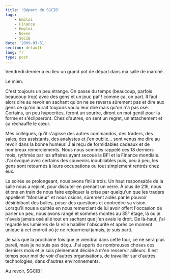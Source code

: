 ```yaml
---
title: 'Départ de SGCIB'
tags:
    - Emploi
    - Finance
    - Emploi
    - Nexeo
    - SGCIB
date: '2009-03-31'
section: default
lang: fr
type: post
---
```


Vendredi dernier a eu lieu un grand pot de départ dans ma salle de marché.

Le mien.

C'est toujours un peu étrange. On passe du temps (beaucoup, parfois beaucoup trop) avec des gens et un jour, paf ! comme ça, on part. Il faut alors dire au revoir en sachant qu'on ne se reverra sûrement pas et dire aux gens ce qu'on aurait toujours voulu leur dire mais qu'on n'a pas osé. Certains, un peu hypocrites, feront un sourire, diront un mot gentil pour la forme et s'éclipseront. Chez d'autres, on sent un regret, un attachement et ça réchauffe le cœur.

Mes collègues, qu'il s'agisse des autres commandos, des traders, des sales, des assistants, des analystes et j'en oublie… sont venus me dire au revoir dans la bonne humeur. J'ai reçu de formidables cadeaux et de nombreux remerciements. Nous nous sommes rappelé ces 18 derniers mois, rythmés par les affaires ayant secoué la BFI et la Finance mondiale. J'ai évoqué avec certains des souvenirs inoubliables puis, peu à peu, les gens sont retournés à leurs occupations ou tout simplement rentrés chez eux.

La soirée se prolongeant, nous avons fini à trois. Un haut responsable de la salle nous a rejoint, pour discuter en prenant un verre. À plus de 21h, nous étions en train de nous faire expliquer la crise par quelqu'un que les traders appellent "Monsieur" et nous osions, sûrement aidés par le pouvoir désinhibant des bulles, poser des questions et contredire sa vision. Lorsqu'il nous a quittés en nous remerciant de lui avoir offert l'occasion de parler un peu, nous avons rangé et sommes montés au 35° étage, là où je n'avais jamais osé allé tout en sachant que j'en avais le droit. De là-haut, j'ai regardé les lumières de la ville habiller l'obscurité et après ce moment unique à cet endroit où je ne retournerai jamais, je suis parti.

Je sais que la prochaine fois que je viendrai dans cette tour, ce ne sera plus pareil, mais je ne suis pas déçu. J'ai appris de nombreuses choses ces derniers mois et je suis pleinement décidé à m'en resservir ailleurs. Il est temps pour moi de voir d'autres organisations, de travailler sur d'autres technologies, dans d'autres environnements.

Au revoir, SGCIB&nbsp;!
